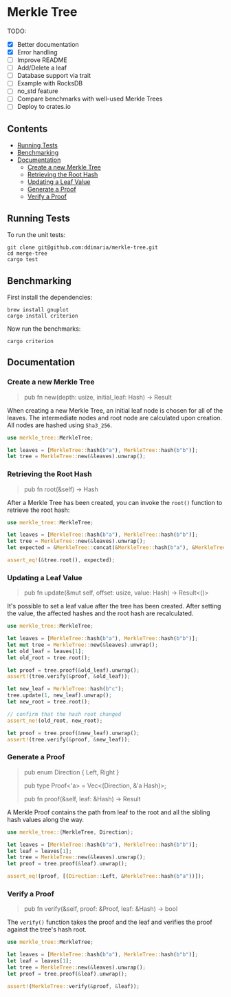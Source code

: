 <!-- omit in toc -->
# Merkle Tree


TODO:
- [X] Better documentation
- [X] Error handling
- [ ] Improve README
- [ ] Add/Delete a leaf
- [ ] Database support via trait
- [ ] Example with RocksDB
- [ ] no_std feature
- [ ] Compare benchmarks with well-used Merkle Trees
- [ ] Deploy to crates.io

<!-- omit in toc -->
## Contents

- [Running Tests](#running-tests)
- [Benchmarking](#benchmarking)
- [Documentation](#documentation)
  - [Create a new Merkle Tree](#create-a-new-merkle-tree)
  - [Retrieving the Root Hash](#retrieving-the-root-hash)
  - [Updating a Leaf Value](#updating-a-leaf-value)
  - [Generate a Proof](#generate-a-proof)
  - [Verify a Proof](#verify-a-proof)


## Running Tests

To run the unit tests:

```shell
git clone git@github.com:ddimaria/merkle-tree.git
cd merge-tree
cargo test
```

## Benchmarking

First install the dependencies:

```shell
brew install gnuplot
cargo install criterion
```

Now run the benchmarks:

```shell
cargo criterion
```

## Documentation

### Create a new Merkle Tree

> pub fn new(depth: usize, initial_leaf: Hash) -> Result<MerkleTree>

When creating a new Merkle Tree, an initial leaf node is chosen for all of the leaves.
The intermediate nodes and root node are calculated upon creation.
All nodes are hashed using `Sha3_256`.

```rust
use merkle_tree::MerkleTree;

let leaves = [MerkleTree::hash(b"a"), MerkleTree::hash(b"b")];
let tree = MerkleTree::new(&leaves).unwrap();
```

### Retrieving the Root Hash

> pub fn root(&self) -> Hash

After a Merkle Tree has been created, you can invoke the `root()` function to 
retrieve the root hash:

```rust
use merkle_tree::MerkleTree;

let leaves = [MerkleTree::hash(b"a"), MerkleTree::hash(b"b")];
let tree = MerkleTree::new(&leaves).unwrap();
let expected = &MerkleTree::concat(&MerkleTree::hash(b"a"), &MerkleTree::hash(b"b"));

assert_eq!(&tree.root(), expected);
```

### Updating a Leaf Value

> pub fn update(&mut self, offset: usize, value: Hash) -> Result<()>

It's possible to set a leaf value after the tree has been created.  After 
setting the value, the affected hashes and the root hash are recalculated.

```rust
use merkle_tree::MerkleTree;

let leaves = [MerkleTree::hash(b"a"), MerkleTree::hash(b"b")];
let mut tree = MerkleTree::new(&leaves).unwrap();
let old_leaf = leaves[1];
let old_root = tree.root();

let proof = tree.proof(&old_leaf).unwrap();
assert!(tree.verify(&proof, &old_leaf));

let new_leaf = MerkleTree::hash(b"c");
tree.update(1, new_leaf).unwrap();
let new_root = tree.root();

// confirm that the hash root changed
assert_ne!(old_root, new_root);

let proof = tree.proof(&new_leaf).unwrap();
assert!(tree.verify(&proof, &new_leaf));
```

### Generate a Proof
> pub enum Direction { Left, Right }
> 
> pub type Proof<'a> = Vec<(Direction, &'a Hash)>;
> 
> pub fn proof(&self, leaf: &Hash) -> Result<Proof>

A Merkle Proof contains the path from leaf to the root and all the sibling hash values along the way.

```rust
use merkle_tree::{MerkleTree, Direction};

let leaves = [MerkleTree::hash(b"a"), MerkleTree::hash(b"b")];
let leaf = leaves[1];
let tree = MerkleTree::new(&leaves).unwrap();
let proof = tree.proof(&leaf).unwrap();

assert_eq!(proof, [(Direction::Left, &MerkleTree::hash(b"a"))]);
```

### Verify a Proof

> pub fn verify(&self, proof: &Proof, leaf: &Hash) -> bool

The `verify()` function takes the proof and the leaf and verifies the proof against the tree's hash root.

```rust
use merkle_tree::MerkleTree;

let leaves = [MerkleTree::hash(b"a"), MerkleTree::hash(b"b")];
let leaf = leaves[1];
let tree = MerkleTree::new(&leaves).unwrap();
let proof = tree.proof(&leaf).unwrap();

assert!(MerkleTree::verify(&proof, &leaf));
```